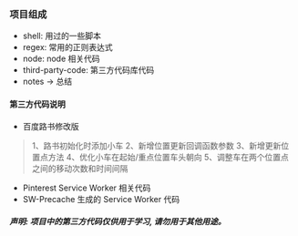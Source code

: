 ### 项目组成

- shell: 用过的一些脚本
- regex: 常用的正则表达式
- node: node 相关代码
- third-party-code: 第三方代码库代码 
- notes -> 总结

#### 第三方代码说明

- 百度路书修改版
>  1、路书初始化时添加小车
>  2、新增位置更新回调函数参数
>  3、新增更新位置点方法
>  4、优化小车在起始/重点位置车头朝向
>  5、调整车在两个位置点之间的移动次数和时间间隔

- Pinterest Service Worker 相关代码
- SW-Precache 生成的 Service Worker 代码


##### 声明: 项目中的第三方代码仅供用于学习, 请勿用于其他用途。



